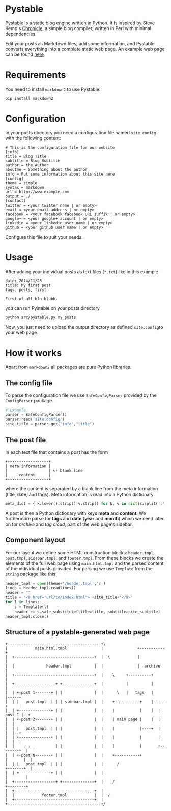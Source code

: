 Pystable
========
Pystable is a static blog engine written in Python. It is inspired by Steve Kemp's [Chronicle](http://www.steve.org.uk/Software/chronicle/), a simple blog compiler, written in Perl with minimal dependencies.

Edit your posts as Markdown files, add some information, and Pystable converts everything into a complete static web page. An example web page can be found [here](http://www.mariokrapp.com/pystable_test/)

Requirements
============

You need to install `markdown2` to use Pystable:

```
pip install markdown2
```

Configuration
=============
In your posts directory you need a configuration file named `site.config` with the following content:
```
# This is the configuration file for our website
[info]
title = Blog Title
subtitle = Blog Subtitle
author = the Author
aboutme = Something about the author
info = Put some information about this site here 
[config]
theme = simple
syntax = markdown
url = http://www.example.com
output = ./
[contact]
twitter = <your twitter name | or empty>
email = <your email address | or empty>
facebook = <your facebook facebook URL suffix | or empty>
google+ = <your google+ account | or empty>
linkedin = <your linkedin user name | or empty>
github = <your github user name | or empty>
```
Configure this file to suit your needs.

Usage
=====

After adding your individual posts as text files (`*.txt`) like in this example
```
date: 2014/11/25
title: My first post
tags: posts, first

First of all bla blubb.
```
you can run Pystable on your posts directory
```
python src/pystable.py my_posts
```
Now, you just need to upload the output directory as defined `site.config`to your web page.

How it works
============
Apart from `markdown2` all packages are pure Python libraries.

The config file
---------------
To parse the configuration file we use `SafeConfigParser` provided by the `ConfigParser` package.
``` python
# Example
parser = SafeConfigParser()
parser.read('site.config')
site_title = parser.get("info","title")
```

The post file
-------------
In each text file that contains a post has the form
```
+------------------+
| meta information |
|                  | <- blank line
|     content      |
+------------------+
```
where the content is separated by a blank line from the meta information (title, date, and tags). Meta information is read into a Python dictionary:
``` python
meta_dict = { k.lower().strip():v.strip() for k, v in dict(s.split(':',1) for s in meta).iteritems()}
```
A post is then a Python dictionary with keys __meta__ and __content__. We furthermore parse for __tags__ and __date__ (__year__ and __month__) which we need later on for _archive_ and _tag cloud_, part of the web page's sidebar.

Component layout
----------------
For our layout we define some HTML construction blocks: `header.tmpl`, `post.tmpl`, `sidebar.tmpl`, and `footer.tmpl`. From these blocks we create the elements of the full web page using `main.html.tmpl` and the parsed content of the individual posts provided. For parsing we use `Template` from the `string` package like this:
``` python
header_tmpl = open(theme+'/header.tmpl','r')
lines = header_tmpl.readlines()
header = ""
title = '<a href="url/to/index.html">'+site_title+'</a>'
for l in lines:
    s = Template(l)
    header += s.safe_substitute(title=title, subtitle=site_subtitle)
header_tmpl.close()
```

Structure of a pystable-generated web page
------------------------------------------
```
+-----------------------------------------+\
|            main.html.tmpl               |               +-----------+
|  +-----------------------------------+  |  \            |           |
|  |              header.tmpl          |  |               |  archive  |
|  +-----------------------------------+  |    \     +----------+     |
|  +------------------+ +--------------+  |          |          |     |
|  | +-post 1-------+ | |              |  |      \   |   tags   |     |-----+
|  | |   post.tmpl  | | | sidebar.tmpl |  |    +-----------+    |-----+     |
|  | +--------------+ | |              |  |    |           |    |  | post 1 |--+
|  | +-post 2-------+ | |              |  |    | main page |    |  |        |  |
|  | |   post.tmpl  | | |              |  |    |           |----+  |        |  |--+
|  | +--------------+ | |              |  |    |           |       |        |  |  |
|  |    ...           | |              |  |    |           |       +--------+  |  |
|  | +-post N-------+ | |              |  |    +-----------+           |       |  |
|  | |   post.tmpl  | | |              |  |      /                     +-------+  |
|  | +--------------+ | |              |  |                              |        |
|  +------------------+ +--------------+  |    /                         +--------+
|  +-----------------------------------+  |   
|  |            footer.tmpl            |  |  /
|  +-----------------------------------+  | 
+-----------------------------------------+/
```
